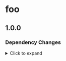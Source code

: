 # foo

## 1.0.0

### Dependency Changes

<details>
<summary> Click to expand </summary>

- Updated dependencies [12cc633]
- Updated dependencies [22b1bd4]
- Updated dependencies [8987763]
- Updated dependencies [d53be68]
  - @desselbane/ts-helpers@3.0.0
  - @desselbane/composables@2.0.0
- Updated dependencies [81b22c8]
  - @desselbane/ts-helpers@3.0.0
- Updated dependencies [fc0ecc1]


</details>